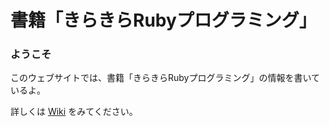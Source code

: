 # 書籍「きらきらRubyプログラミング」

### ようこそ

このウェブサイトでは、書籍「きらきらRubyプログラミング」の情報を書いているよ。

詳しくは [Wiki](https://github.com/smalruby/kira-prog/wiki) をみてください。
